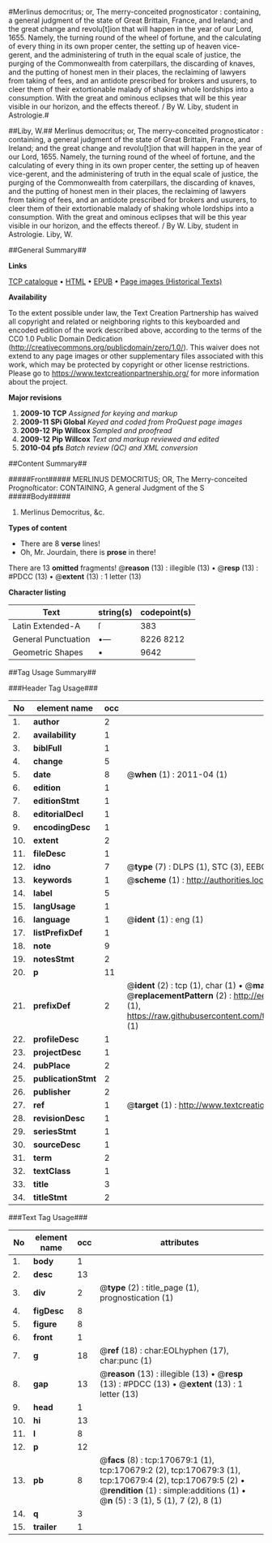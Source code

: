 #Merlinus democritus; or, The merry-conceited prognosticator : containing, a general judgment of the state of Great Brittain, France, and Ireland; and the great change and revolu[t]ion that will happen in the year of our Lord, 1655. Namely, the turning round of the wheel of fortune, and the calculating of every thing in its own proper center, the setting up of heaven vice-gerent, and the administering of truth in the equal scale of justice, the purging of the Commonwealth from caterpillars, the discarding of knaves, and the putting of honest men in their places, the reclaiming of lawyers from taking of fees, and an antidote prescribed for brokers and usurers, to cleer them of their extortionable malady of shaking whole lordships into a consumption. With the great and ominous eclipses that will be this year visible in our horizon, and the effects thereof. / By W. Liby, student in Astrologie.#

##Liby, W.##
Merlinus democritus; or, The merry-conceited prognosticator : containing, a general judgment of the state of Great Brittain, France, and Ireland; and the great change and revolu[t]ion that will happen in the year of our Lord, 1655. Namely, the turning round of the wheel of fortune, and the calculating of every thing in its own proper center, the setting up of heaven vice-gerent, and the administering of truth in the equal scale of justice, the purging of the Commonwealth from caterpillars, the discarding of knaves, and the putting of honest men in their places, the reclaiming of lawyers from taking of fees, and an antidote prescribed for brokers and usurers, to cleer them of their extortionable malady of shaking whole lordships into a consumption. With the great and ominous eclipses that will be this year visible in our horizon, and the effects thereof. / By W. Liby, student in Astrologie.
Liby, W.

##General Summary##

**Links**

[TCP catalogue](http://www.ota.ox.ac.uk/tcp/)  • 
[HTML](http://tei.it.ox.ac.uk/tcp/Texts-HTML/free/A88/A88121.html)  • 
[EPUB](http://tei.it.ox.ac.uk/tcp/Texts-EPUB/free/A88/A88121.epub) • 
[Page images (Historical Texts)](https://historicaltexts.jisc.ac.uk/eebo-99869008e)

**Availability**

To the extent possible under law, the Text Creation Partnership has waived all copyright and related or neighboring rights to this keyboarded and encoded edition of the work described above, according to the terms of the CC0 1.0 Public Domain Dedication (http://creativecommons.org/publicdomain/zero/1.0/). This waiver does not extend to any page images or other supplementary files associated with this work, which may be protected by copyright or other license restrictions. Please go to https://www.textcreationpartnership.org/ for more information about the project.

**Major revisions**

1. __2009-10__ __TCP__ *Assigned for keying and markup*
1. __2009-11__ __SPi Global__ *Keyed and coded from ProQuest page images*
1. __2009-12__ __Pip Willcox__ *Sampled and proofread*
1. __2009-12__ __Pip Willcox__ *Text and markup reviewed and edited*
1. __2010-04__ __pfs__ *Batch review (QC) and XML conversion*

##Content Summary##

#####Front#####
MERLINUS DEMOCRITUS; OR, The Merry-conceited Prognoſticator: CONTAINING, A general Judgment of the S
#####Body#####

1. Merlinus Democritus, &c.

**Types of content**

  * There are 8 **verse** lines!
  * Oh, Mr. Jourdain, there is **prose** in there!

There are 13 **omitted** fragments! 
 @__reason__ (13) : illegible (13)  •  @__resp__ (13) : #PDCC (13)  •  @__extent__ (13) : 1 letter (13)

**Character listing**


|Text|string(s)|codepoint(s)|
|---|---|---|
|Latin Extended-A|ſ|383|
|General Punctuation|•—|8226 8212|
|Geometric Shapes|▪|9642|

##Tag Usage Summary##

###Header Tag Usage###

|No|element name|occ|attributes|
|---|---|---|---|
|1.|__author__|2||
|2.|__availability__|1||
|3.|__biblFull__|1||
|4.|__change__|5||
|5.|__date__|8| @__when__ (1) : 2011-04 (1)|
|6.|__edition__|1||
|7.|__editionStmt__|1||
|8.|__editorialDecl__|1||
|9.|__encodingDesc__|1||
|10.|__extent__|2||
|11.|__fileDesc__|1||
|12.|__idno__|7| @__type__ (7) : DLPS (1), STC (3), EEBO-CITATION (1), PROQUEST (1), VID (1)|
|13.|__keywords__|1| @__scheme__ (1) : http://authorities.loc.gov/ (1)|
|14.|__label__|5||
|15.|__langUsage__|1||
|16.|__language__|1| @__ident__ (1) : eng (1)|
|17.|__listPrefixDef__|1||
|18.|__note__|9||
|19.|__notesStmt__|2||
|20.|__p__|11||
|21.|__prefixDef__|2| @__ident__ (2) : tcp (1), char (1)  •  @__matchPattern__ (2) : ([0-9\-]+):([0-9IVX]+) (1), (.+) (1)  •  @__replacementPattern__ (2) : http://eebo.chadwyck.com/downloadtiff?vid=$1&page=$2 (1), https://raw.githubusercontent.com/textcreationpartnership/Texts/master/tcpchars.xml#$1 (1)|
|22.|__profileDesc__|1||
|23.|__projectDesc__|1||
|24.|__pubPlace__|2||
|25.|__publicationStmt__|2||
|26.|__publisher__|2||
|27.|__ref__|1| @__target__ (1) : http://www.textcreationpartnership.org/docs/. (1)|
|28.|__revisionDesc__|1||
|29.|__seriesStmt__|1||
|30.|__sourceDesc__|1||
|31.|__term__|2||
|32.|__textClass__|1||
|33.|__title__|3||
|34.|__titleStmt__|2||


###Text Tag Usage###

|No|element name|occ|attributes|
|---|---|---|---|
|1.|__body__|1||
|2.|__desc__|13||
|3.|__div__|2| @__type__ (2) : title_page (1), prognostication (1)|
|4.|__figDesc__|8||
|5.|__figure__|8||
|6.|__front__|1||
|7.|__g__|18| @__ref__ (18) : char:EOLhyphen (17), char:punc (1)|
|8.|__gap__|13| @__reason__ (13) : illegible (13)  •  @__resp__ (13) : #PDCC (13)  •  @__extent__ (13) : 1 letter (13)|
|9.|__head__|1||
|10.|__hi__|13||
|11.|__l__|8||
|12.|__p__|12||
|13.|__pb__|8| @__facs__ (8) : tcp:170679:1 (1), tcp:170679:2 (2), tcp:170679:3 (1), tcp:170679:4 (2), tcp:170679:5 (2)  •  @__rendition__ (1) : simple:additions (1)  •  @__n__ (5) : 3 (1), 5 (1), 7 (2), 8 (1)|
|14.|__q__|3||
|15.|__trailer__|1||
